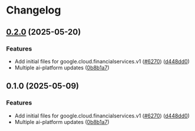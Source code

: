 # Changelog

## [0.2.0](https://github.com/googleapis/google-cloud-node/compare/financialservices-0.1.0...financialservices-v0.2.0) (2025-05-20)


### Features

* Add initial files for google.cloud.financialservices.v1 ([#6270](https://github.com/googleapis/google-cloud-node/issues/6270)) ([d448dd0](https://github.com/googleapis/google-cloud-node/commit/d448dd0ffe1216d8564c0eba1c19f64049adf17b))
* Multiple ai-platform updates ([0b8b1a7](https://github.com/googleapis/google-cloud-node/commit/0b8b1a75f33bdf94000321d239834b9b10757862))

## 0.1.0 (2025-05-09)


### Features

* Add initial files for google.cloud.financialservices.v1 ([#6270](https://github.com/googleapis/google-cloud-node/issues/6270)) ([d448dd0](https://github.com/googleapis/google-cloud-node/commit/d448dd0ffe1216d8564c0eba1c19f64049adf17b))
* Multiple ai-platform updates ([0b8b1a7](https://github.com/googleapis/google-cloud-node/commit/0b8b1a75f33bdf94000321d239834b9b10757862))
